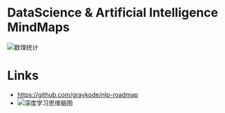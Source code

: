 # DataScience & Artificial Intelligence MindMaps

![数理统计](https://i.postimg.cc/50G3WfzR/image.png)

# Links

- https://github.com/graykode/nlp-roadmap
- ![深度学习思维脑图](http://rdc.hundsun.com/portal/data/upload/201703/f_44148eb8dbcb119563182ec26adad049.gif)
